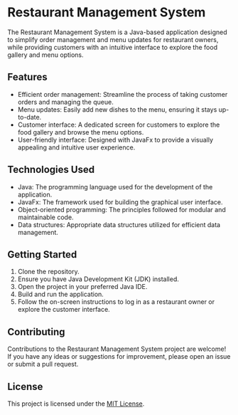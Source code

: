# Restaurant Management System

The Restaurant Management System is a Java-based application designed to simplify order management and menu updates for restaurant owners, while providing customers with an intuitive interface to explore the food gallery and menu options.

## Features

- Efficient order management: Streamline the process of taking customer orders and managing the queue.
- Menu updates: Easily add new dishes to the menu, ensuring it stays up-to-date.
- Customer interface: A dedicated screen for customers to explore the food gallery and browse the menu options.
- User-friendly interface: Designed with JavaFx to provide a visually appealing and intuitive user experience.

## Technologies Used

- Java: The programming language used for the development of the application.
- JavaFx: The framework used for building the graphical user interface.
- Object-oriented programming: The principles followed for modular and maintainable code.
- Data structures: Appropriate data structures utilized for efficient data management.

## Getting Started

1. Clone the repository.
2. Ensure you have Java Development Kit (JDK) installed.
3. Open the project in your preferred Java IDE.
4. Build and run the application.
5. Follow the on-screen instructions to log in as a restaurant owner or explore the customer interface.

## Contributing

Contributions to the Restaurant Management System project are welcome! If you have any ideas or suggestions for improvement, please open an issue or submit a pull request.

## License

This project is licensed under the [MIT License](LICENSE).

